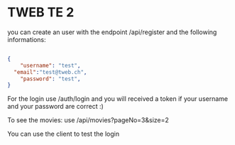 # TWEB TE 2
you can create an user with the endpoint /api/register and the following informations:

```json

{
	"username": "test",
  "email":"test@tweb.ch",
	"password": "test",
}
```

For the login use /auth/login and you will received a token if your username and your password are correct :)

To see the movies: use /api/movies?pageNo=3&size=2


You can use the client to test the login 
